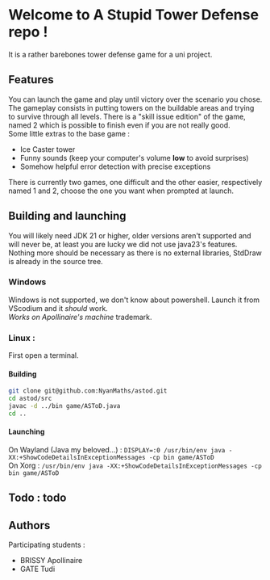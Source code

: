 # Welcome to A Stupid Tower Defense repo !

It is a rather barebones tower defense game for a uni project.


## Features

You can launch the game and play until victory over the scenario you chose.
The gameplay consists in putting towers on the buildable areas and trying to survive through all levels.
There is a "skill issue edition" of the game, named 2 which is possible to finish even if you are not really good.
<br>Some little extras to the base game :
 - Ice Caster tower
 - Funny sounds (keep your computer's volume **low** to avoid surprises)
 - Somehow helpful error detection with precise exceptions

There is currently two games, one difficult and the other easier, respectively named 1 and 2, choose the one you want when prompted at launch.


## Building and launching

You will likely need JDK 21 or higher, older versions aren't supported and will never be, at least you are lucky we did not use java23's features.
<br>Nothing more should be necessary as there is no external libraries, StdDraw is already in the source tree.


### Windows

Windows is not supported, we don't know about powershell. Launch it from VScodium and it *should* work.
<br>*Works on Apollinaire's machine* trademark.


### Linux :

First open a terminal.

#### Building

```sh
git clone git@github.com:NyanMaths/astod.git
cd astod/src
javac -d ../bin game/ASToD.java
cd ..
```

#### Launching

On Wayland (Java my beloved...) : `DISPLAY=:0 /usr/bin/env java -XX:+ShowCodeDetailsInExceptionMessages -cp bin game/ASToD`
<br>On Xorg : `/usr/bin/env java -XX:+ShowCodeDetailsInExceptionMessages -cp bin game/ASToD`


## Todo : todo


## Authors

Participating students :
 - BRISSY Apollinaire
 - GATE Tudi

